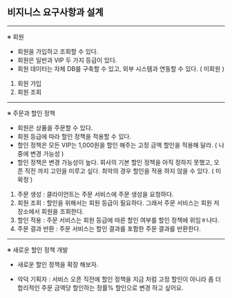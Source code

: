 ## 비지니스 요구사항과 설계

--------------------------

※ 회원
- 회원을 가입하고 조회할 수 있다.
- 회원은 일반과 VIP 두 가지 등급이 있다.
- 회원 데이터는 자체 DB를 구축할 수 있고, 외부 시스템과 연동할 수 있다. ( 미회원 )

1. 회원 가입
2. 회원 조회

---------------------

※ 주문과 할인 정책
- 회원은 상품을 주문할 수 있다.
- 회원 등급에 따라 할인 정책을 적용할 수 있다.
- 할인 정책은 모든 VIP는 1,000원을 할인 해주는 고정 금액 할인을 적용해 달라. ( 나중에 변경 가능성 )
- 할인 정책은 변경 가능성이 높다. 회사의 기본 할인 정책을 아직 정하지 못했고, 오픈 직전 까지 고민을 미루고 싶다. 최악의 경우 할인을 적용 하지 않을 수 있다. ( 미확정 )

1. 주문 생성 : 클라이언트는 주문 서비스에 주문 생성을 요청하다.
2. 회원 조회 : 할인을 위해서는 회원 등급이 필요하다. 그래서 주문 서비스는 회원 저장소에서 회원을 조회한다.
3. 할인 적용 : 주문 서비스는 회원 등급에 따른 할인 여부를 할인 정책에 위임ㅎ나다.
4. 주문 결과 반환 : 주문 서비스는 할인 결과를 포함한 주문 결과를 반환한다.

---------------------

※ 새로운 할인 정책 개발
* 새로운 할인 정책을 확장 해보자.
- 악덕 기획자 : 서비스 오픈 직전에 할인 정책을 지금 처럼 고정 할인이 아니라 좀 더 합리적인 주문 금액당 할인하는 정률% 할인으로 변경 하고 싶어요.
